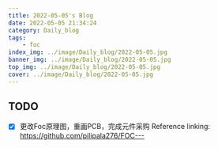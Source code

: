 ```yaml
---
title: 2022-05-05's Blog
date: 2022-05-05 21:34:24
category: Daily_blog
tags: 
    - foc
index_img: ../image/Daily_blog/2022-05-05.jpg
banner_img: ../image/Daily_blog/2022-05-05.jpg
top_img: ../image/Daily_blog/2022-05-05.jpg
cover: ../image/Daily_blog/2022-05-05.jpg
---
```


## TODO
- [x] 更改Foc原理图，重画PCB，完成元件采购
Reference linking:
https://github.com/pilipala276/FOC---